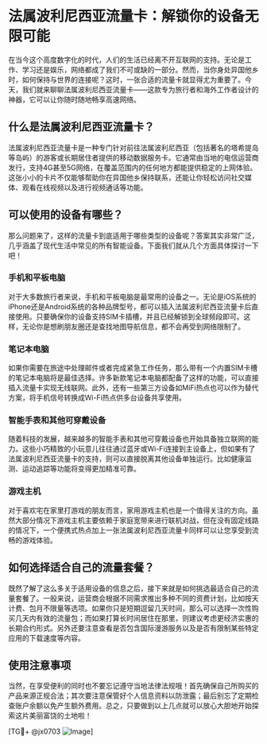 # 法属波利尼西亚流量卡：解锁你的设备无限可能

在当今这个高度数字化的时代，人们的生活已经离不开互联网的支持。无论是工作、学习还是娱乐，网络都成了我们不可或缺的一部分。然而，当你身处异国他乡时，如何保持与世界的连接呢？这时，一张合适的流量卡就显得尤为重要了。今天，我们就来聊聊法属波利尼西亚流量卡——这款专为旅行者和海外工作者设计的神器，它可以让你随时随地畅享高速网络。

## 什么是法属波利尼西亚流量卡？

法属波利尼西亚流量卡是一种专门针对前往法属波利尼西亚（包括著名的塔希提岛等岛屿）的游客或长期居住者提供的移动数据服务卡。它通常由当地的电信运营商发行，支持4G甚至5G网络，在覆盖范围内的任何地方都能提供稳定的上网体验。这张小小的卡片不仅能够帮助你在异国他乡保持联系，还能让你轻松访问社交媒体、观看在线视频以及进行视频通话等功能。

## 可以使用的设备有哪些？

那么问题来了，这样的流量卡到底适用于哪些类型的设备呢？答案其实非常广泛，几乎涵盖了现代生活中常见的所有智能设备。下面我们就从几个方面具体探讨一下吧！

### 手机和平板电脑

对于大多数旅行者来说，手机和平板电脑是最常用的设备之一。无论是iOS系统的iPhone还是Android系统的各种品牌型号，都可以插入法属波利尼西亚流量卡后直接使用。只要确保你的设备支持SIM卡插槽，并且已经解锁到全球频段即可。这样，无论你是想刷朋友圈还是查找地图导航信息，都不会再受到网络限制了。

### 笔记本电脑

如果你需要在旅途中处理邮件或者完成紧急工作任务，那么带有一个内置SIM卡槽的笔记本电脑将是最佳选择。许多新款笔记本电脑都配备了这样的功能，可以直接插入流量卡实现无线联网。此外，还有一些第三方设备如MiFi热点也可以作为替代方案，将手机信号转换成Wi-Fi热点供多台设备共享使用。

### 智能手表和其他可穿戴设备

随着科技的发展，越来越多的智能手表和其他可穿戴设备也开始具备独立联网的能力。这些小巧精致的小玩意儿往往通过蓝牙或Wi-Fi连接到主设备上，但如果有了法属波利尼西亚流量卡的支持，则可以直接脱离其他设备单独运行。比如健康监测、运动追踪等功能将变得更加精准可靠。

### 游戏主机

对于喜欢宅在家里打游戏的朋友而言，家用游戏主机也是一个值得关注的方向。虽然大部分情况下游戏主机主要依赖于家庭宽带来进行联机对战，但在没有固定线路的情况下，一个便携式热点加上一张法属波利尼西亚流量卡同样可以让您享受到流畅的游戏体验。

## 如何选择适合自己的流量套餐？

既然了解了这么多关于适用设备的信息之后，接下来就是如何挑选最适合自己的流量套餐了。一般来说，运营商会根据不同需求推出多种不同的资费计划，比如按天计费、包月不限量等选项。如果你只是短期逗留几天时间，那么可以选择一次性购买几天内有效的流量包；而如果打算长时间居住在那里，则建议考虑更经济实惠的长期合约形式。另外还要注意查看是否包含国际漫游服务以及是否有限制某些特定应用的下载速度等内容。

## 使用注意事项

当然，在享受便利的同时也不要忘记遵守当地法律法规哦！首先确保自己所购买的产品来源正规合法；其次要注意保管好个人信息资料以防泄露；最后别忘了定期检查账户余额以免产生额外费用。总之，只要做到以上几点就可以放心大胆地开始探索这片美丽富饶的土地啦！

[TG💪+ @jx0703 ![Image](https://github.com/user-attachments/assets/dbca1d08-cadb-493c-b0ec-ad6f7a83f270)]